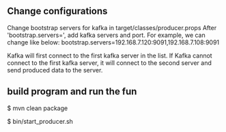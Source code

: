 ## Change configurations

Change bootstrap servers for kafka in target/classes/producer.props
After 'bootstrap.servers=', add kafka servers and port.
For example, we can change like below:
bootstrap.servers=192.168.7.120:9091,192.168.7.108:9091

Kafka will first connect to the first kafka server in the list.
If Kafka cannot connect to the first kafka server, it will connect to
the second server and send produced data to the server.

## build program and run the fun

$ mvn clean package

$ bin/start_producer.sh
